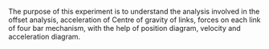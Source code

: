 The purpose of this experiment is to understand the analysis involved in the offset analysis, acceleration of Centre of gravity of links, forces on each link of four bar mechanism, with the help of position diagram, velocity and acceleration diagram.  
